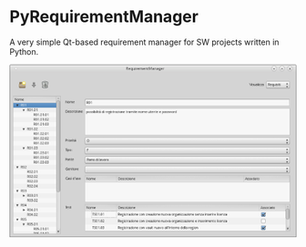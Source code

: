PyRequirementManager
====================

A very simple Qt-based requirement manager for SW projects written in Python.

![a screenshot of the application][screenshot]

[screenshot]: https://github.com/diegoberaldin/PyRequirementManager/blob/master/screenshot.png?raw=true
